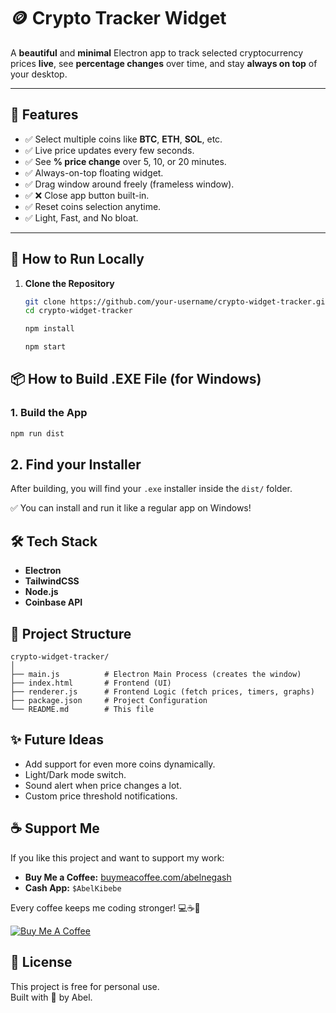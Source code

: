 # 🪙 Crypto Tracker Widget

A **beautiful** and **minimal** Electron app to track selected cryptocurrency prices **live**, see **percentage changes** over time, and stay **always on top** of your desktop.

---

## 📸 Features
- ✅ Select multiple coins like **BTC**, **ETH**, **SOL**, etc.
- ✅ Live price updates every few seconds.
- ✅ See **% price change** over 5, 10, or 20 minutes.
- ✅ Always-on-top floating widget.
- ✅ Drag window around freely (frameless window).
- ✅ ❌ Close app button built-in.
- ✅ Reset coins selection anytime.
- ✅ Light, Fast, and No bloat.

---

## 🚀 How to Run Locally

1. **Clone the Repository**
   ```bash
   git clone https://github.com/your-username/crypto-widget-tracker.git
   cd crypto-widget-tracker
   ```

   ```bash
   npm install
   ```
    
    ```bash
   npm start
   ```

## 📦 How to Build .EXE File (for Windows)

### 1. Build the App
```bash
npm run dist
```
## 2. Find your Installer

After building, you will find your `.exe` installer inside the `dist/` folder.

✅ You can install and run it like a regular app on Windows!


## 🛠️ Tech Stack
- **Electron**
- **TailwindCSS**
- **Node.js**
- **Coinbase API**

## 📁 Project Structure

```plaintext
crypto-widget-tracker/
│
├── main.js          # Electron Main Process (creates the window)
├── index.html       # Frontend (UI)
├── renderer.js      # Frontend Logic (fetch prices, timers, graphs)
├── package.json     # Project Configuration
└── README.md        # This file
```

## ✨ Future Ideas
- Add support for even more coins dynamically.
- Light/Dark mode switch.
- Sound alert when price changes a lot.
- Custom price threshold notifications.

## ☕ Support Me

If you like this project and want to support my work:

- **Buy Me a Coffee:** [buymeacoffee.com/abelnegash](https://buymeacoffee.com/abelnegash)
- **Cash App:** `$AbelKibebe`

Every coffee keeps me coding stronger! 💻☕💙

[![Buy Me A Coffee](https://img.shields.io/badge/Buy%20Me%20A%20Coffee-FFDD00?style=for-the-badge&logo=buy-me-a-coffee&logoColor=black)](https://buymeacoffee.com/abelnegash)


## 📜 License
This project is free for personal use.  
Built with 💙 by Abel.

